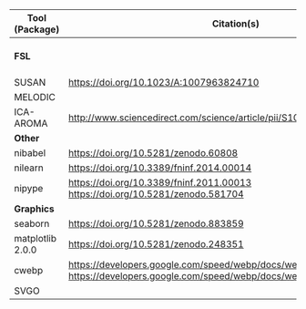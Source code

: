 | Tool (**Package**) | Citation(s) | Link to code or documentation |
|-----|-----|-----|
| **FSL** | | https://doi.org/10.1016/j.neuroimage.2004.07.051 https://doi.org/10.1016/j.neuroimage.2008.10.055 https://doi.org/10.1016/j.neuroimage.2011.09.015
| SUSAN | https://doi.org/10.1023/A:1007963824710 | https://fsl.fmrib.ox.ac.uk/fsl/fslwiki/SUSAN |
| MELODIC | | https://fsl.fmrib.ox.ac.uk/fsl/fslwiki/MELODIC |
| ICA-AROMA | http://www.sciencedirect.com/science/article/pii/S1053811915001822 | https://github.com/rhr-pruim/ICA-AROMA/ |
| **Other** | | |
| nibabel | https://doi.org/10.5281/zenodo.60808 | https://github.com/nipy/nibabel/ |
| nilearn | https://doi.org/10.3389/fninf.2014.00014 | https://github.com/nilearn/nilearn/ |
| nipype | https://doi.org/10.3389/fninf.2011.00013 https://doi.org/10.5281/zenodo.581704 | https://github.com/nipy/nipype/ |
| **Graphics** | | |
| seaborn | https://doi.org/10.5281/zenodo.883859 | https://github.com/mwaskom/seaborn |
| matplotlib 2.0.0 | https://doi.org/10.5281/zenodo.248351 | https://github.com/matplotlib/matplotlib |
| cwebp | https://developers.google.com/speed/webp/docs/webp_study https://developers.google.com/speed/webp/docs/webp_lossless_alpha_study | https://developers.google.com/speed/webp/ |
| SVGO | | https://github.com/svg/svgo |
